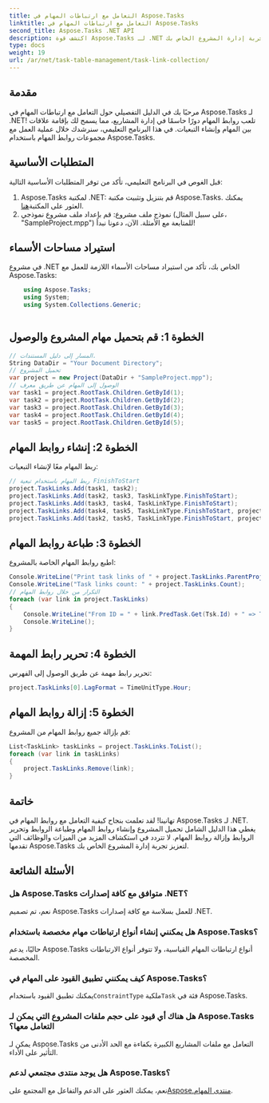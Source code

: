 ```yaml
---
title: التعامل مع ارتباطات المهام في Aspose.Tasks
linktitle: التعامل مع ارتباطات المهام في Aspose.Tasks
second_title: Aspose.Tasks .NET API
description: اكتشف قوة Aspose.Tasks لـ .NET في إدارة روابط مهام المشروع بكفاءة. اتبع دليلنا خطوة بخطوة لتعزيز تجربة إدارة المشروع الخاص بك.
type: docs
weight: 19
url: /ar/net/task-table-management/task-link-collection/
---
```

## مقدمة
مرحبًا بك في الدليل التفصيلي حول التعامل مع ارتباطات المهام في Aspose.Tasks لـ .NET! تلعب روابط المهام دورًا حاسمًا في إدارة المشاريع، مما يسمح لك بإقامة علاقات بين المهام وإنشاء التبعيات. في هذا البرنامج التعليمي، سنرشدك خلال عملية العمل مع مجموعات روابط المهام باستخدام Aspose.Tasks.
## المتطلبات الأساسية
قبل الغوص في البرنامج التعليمي، تأكد من توفر المتطلبات الأساسية التالية:
1.  Aspose.Tasks لمكتبة .NET: قم بتنزيل وتثبيت مكتبة Aspose.Tasks. يمكنك العثور على المكتبة[هنا](https://releases.aspose.com/tasks/net/).
2. نموذج ملف مشروع: قم بإعداد ملف مشروع نموذجي (على سبيل المثال، "SampleProject.mpp") للمتابعة مع الأمثلة.
الآن، دعونا نبدأ!
## استيراد مساحات الأسماء
في مشروع .NET الخاص بك، تأكد من استيراد مساحات الأسماء اللازمة للعمل مع Aspose.Tasks:
```csharp
    using Aspose.Tasks;
    using System;
    using System.Collections.Generic;
    
```
## الخطوة 1: قم بتحميل مهام المشروع والوصول
```csharp
// المسار إلى دليل المستندات.
String DataDir = "Your Document Directory";
// تحميل المشروع
var project = new Project(DataDir + "SampleProject.mpp");
// الوصول إلى المهام عن طريق معرف
var task1 = project.RootTask.Children.GetById(1);
var task2 = project.RootTask.Children.GetById(2);
var task3 = project.RootTask.Children.GetById(3);
var task4 = project.RootTask.Children.GetById(4);
var task5 = project.RootTask.Children.GetById(5);
```
## الخطوة 2: إنشاء روابط المهام
ربط المهام معًا لإنشاء التبعيات:
```csharp
// ربط المهام باستخدام تبعية FinishToStart
project.TaskLinks.Add(task1, task2);
project.TaskLinks.Add(task2, task3, TaskLinkType.FinishToStart);
project.TaskLinks.Add(task3, task4, TaskLinkType.FinishToStart);
project.TaskLinks.Add(task4, task5, TaskLinkType.FinishToStart, project.GetDuration(1, TimeUnitType.Day));
project.TaskLinks.Add(task2, task5, TaskLinkType.FinishToStart, project.GetDuration(2, TimeUnitType.Day));
```
## الخطوة 3: طباعة روابط المهام
اطبع روابط المهام الخاصة بالمشروع:
```csharp
Console.WriteLine("Print task links of " + project.TaskLinks.ParentProject.Get(Prj.Name) + " project.");
Console.WriteLine("Task links count: " + project.TaskLinks.Count);
// التكرار من خلال روابط المهام
foreach (var link in project.TaskLinks)
{
    Console.WriteLine("From ID = " + link.PredTask.Get(Tsk.Id) + " => To ID = " + link.SuccTask.Get(Tsk.Id));
    Console.WriteLine();
}
```
## الخطوة 4: تحرير رابط المهمة
تحرير رابط مهمة عن طريق الوصول إلى الفهرس:
```csharp
project.TaskLinks[0].LagFormat = TimeUnitType.Hour;
```
## الخطوة 5: إزالة روابط المهام
قم بإزالة جميع روابط المهام من المشروع:
```csharp
List<TaskLink> taskLinks = project.TaskLinks.ToList();
foreach (var link in taskLinks)
{
    project.TaskLinks.Remove(link);
}
```
## خاتمة
تهانينا! لقد تعلمت بنجاح كيفية التعامل مع روابط المهام في Aspose.Tasks لـ .NET. يغطي هذا الدليل الشامل تحميل المشروع وإنشاء روابط المهام وطباعة الروابط وتحرير الروابط وإزالة روابط المهام.
لا تتردد في استكشاف المزيد من الميزات والوظائف التي تقدمها Aspose.Tasks لتعزيز تجربة إدارة المشروع الخاص بك.
## الأسئلة الشائعة
### هل Aspose.Tasks متوافق مع كافة إصدارات .NET؟
نعم، تم تصميم Aspose.Tasks للعمل بسلاسة مع كافة إصدارات .NET.
### هل يمكنني إنشاء أنواع ارتباطات مهام مخصصة باستخدام Aspose.Tasks؟
حاليًا، يدعم Aspose.Tasks أنواع ارتباطات المهام القياسية، ولا تتوفر أنواع الارتباطات المخصصة.
### كيف يمكنني تطبيق القيود على المهام في Aspose.Tasks؟
 يمكنك تطبيق القيود باستخدام`ConstraintType` ملكية`Task` فئة في Aspose.Tasks.
### هل هناك أي قيود على حجم ملفات المشروع التي يمكن لـ Aspose.Tasks التعامل معها؟
يمكن لـ Aspose.Tasks التعامل مع ملفات المشاريع الكبيرة بكفاءة مع الحد الأدنى من التأثير على الأداء.
### هل يوجد منتدى مجتمعي لدعم Aspose.Tasks؟
 نعم، يمكنك العثور على الدعم والتفاعل مع المجتمع على[Aspose.منتدى المهام](https://forum.aspose.com/c/tasks/15).